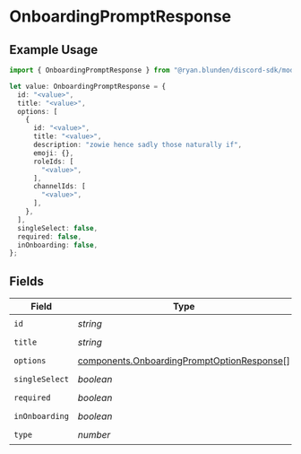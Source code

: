 # OnboardingPromptResponse

## Example Usage

```typescript
import { OnboardingPromptResponse } from "@ryan.blunden/discord-sdk/models/components";

let value: OnboardingPromptResponse = {
  id: "<value>",
  title: "<value>",
  options: [
    {
      id: "<value>",
      title: "<value>",
      description: "zowie hence sadly those naturally if",
      emoji: {},
      roleIds: [
        "<value>",
      ],
      channelIds: [
        "<value>",
      ],
    },
  ],
  singleSelect: false,
  required: false,
  inOnboarding: false,
};
```

## Fields

| Field                                                                                                    | Type                                                                                                     | Required                                                                                                 | Description                                                                                              |
| -------------------------------------------------------------------------------------------------------- | -------------------------------------------------------------------------------------------------------- | -------------------------------------------------------------------------------------------------------- | -------------------------------------------------------------------------------------------------------- |
| `id`                                                                                                     | *string*                                                                                                 | :heavy_check_mark:                                                                                       | N/A                                                                                                      |
| `title`                                                                                                  | *string*                                                                                                 | :heavy_check_mark:                                                                                       | N/A                                                                                                      |
| `options`                                                                                                | [components.OnboardingPromptOptionResponse](../../models/components/onboardingpromptoptionresponse.md)[] | :heavy_check_mark:                                                                                       | N/A                                                                                                      |
| `singleSelect`                                                                                           | *boolean*                                                                                                | :heavy_check_mark:                                                                                       | N/A                                                                                                      |
| `required`                                                                                               | *boolean*                                                                                                | :heavy_check_mark:                                                                                       | N/A                                                                                                      |
| `inOnboarding`                                                                                           | *boolean*                                                                                                | :heavy_check_mark:                                                                                       | N/A                                                                                                      |
| `type`                                                                                                   | *number*                                                                                                 | :heavy_check_mark:                                                                                       | N/A                                                                                                      |